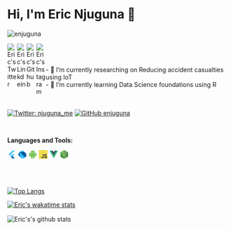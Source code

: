 # Hi, I'm Eric Njuguna 👋

<p align="left"> <img src="https://komarev.com/ghpvc/?username=enjuguna&label=Views&color=blue&style=plastic" alt="enjuguna" /> </p>
<a href="https://twitter.com/njuguna_me">
  <img align="left" alt="Eric's Twitter" width="22px" src="https://cdn.jsdelivr.net/npm/simple-icons@v3/icons/twitter.svg" />
</a>
<a href="https://www.linkedin.com/in/eric-njuguna-a17a61136/">
  <img align="left" alt="Eric's Linkdein" width="22px" src="https://cdn.jsdelivr.net/npm/simple-icons@v3/icons/linkedin.svg" />
</a>
<a href="https://github.com/enjuguna">
  <img align="left" alt="Eric's Github" width="22px" src="https://cdn.jsdelivr.net/npm/simple-icons@v3/icons/github.svg" />
</a>
<a href="https://instagram.com/njuguna.me/">
  <img align="left" alt="Eric's Instagram" width="22px" src="https://cdn.jsdelivr.net/npm/simple-icons@v3/icons/instagram.svg" />
</a>
</br>
</br>
</br>
- 🔭 I’m currently researching on Reducing accident casualties using IoT </br>
- 🌱 I’m currently learning Data Science foundations using R

</br>
</br>
</br>

[![Twitter: njuguna_me](https://img.shields.io/twitter/follow/njuguna_me?style=social)](https://twitter.com/njuguna_me)
[![GitHub enjuguna](https://img.shields.io/github/followers/enjuguna?label=follow&style=social)](https://github.com/enjuguna)

</br>

**Languages and Tools:**  

<code><img height="20" src="https://raw.githubusercontent.com/github/explore/80688e429a7d4ef2fca1e82350fe8e3517d3494d/topics/flutter/flutter.png"></code>
<code><img height="20" src="https://raw.githubusercontent.com/github/explore/80688e429a7d4ef2fca1e82350fe8e3517d3494d/topics/dart/dart.png"></code>
<code><img height="20" src="https://raw.githubusercontent.com/github/explore/80688e429a7d4ef2fca1e82350fe8e3517d3494d/topics/android/android.png"></code>
<code><img height="20" src="https://raw.githubusercontent.com/github/explore/80688e429a7d4ef2fca1e82350fe8e3517d3494d/topics/javascript/javascript.png"></code>
<code><img height="20" src="https://raw.githubusercontent.com/github/explore/80688e429a7d4ef2fca1e82350fe8e3517d3494d/topics/vue/vue.png"></code>
<code><img height="20" src="https://raw.githubusercontent.com/github/explore/80688e429a7d4ef2fca1e82350fe8e3517d3494d/topics/nodejs/nodejs.png"></code>    

</br>
</br>

[![Top Langs](https://github-readme-stats.vercel.app/api/top-langs/?username=enjuguna&theme=dark&layout=compact)](https://github.com/enjuguna/github-readme-stats)
<a href="https://github.com/enjuguna">
  
[![Eric's wakatime stats](https://github-readme-stats.vercel.app/api/wakatime?username=enjuguna&theme=dark&layout=compact)](https://github.com/enjuguna/github-readme-stats)

 <img align="center" src="https://github-readme-stats.vercel.app/api?username=enjuguna&show_icons=true&theme=dark&line_height=27" alt="Eric's's github stats"/>
</a>
